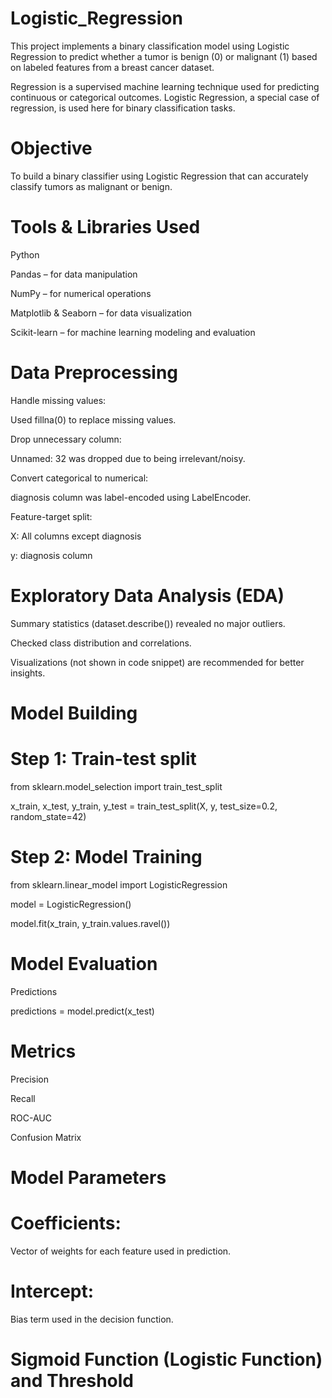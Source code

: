 # Logistic_Regression

This project implements a binary classification model using Logistic Regression to predict whether a tumor is benign (0) or malignant (1) based on labeled features from a breast cancer dataset.

Regression is a supervised machine learning technique used for predicting continuous or categorical outcomes. Logistic Regression, a special case of regression, is used here for binary classification tasks.

# Objective
To build a binary classifier using Logistic Regression that can accurately classify tumors as malignant or benign.

# Tools & Libraries Used
Python

Pandas – for data manipulation

NumPy – for numerical operations

Matplotlib & Seaborn – for data visualization

Scikit-learn – for machine learning modeling and evaluation


# Data Preprocessing

Handle missing values:

Used fillna(0) to replace missing values.

Drop unnecessary column:

Unnamed: 32 was dropped due to being irrelevant/noisy.

Convert categorical to numerical:

diagnosis column was label-encoded using LabelEncoder.

Feature-target split:

X: All columns except diagnosis

y: diagnosis column

# Exploratory Data Analysis (EDA)
Summary statistics (dataset.describe()) revealed no major outliers.

Checked class distribution and correlations.

Visualizations (not shown in code snippet) are recommended for better insights.

# Model Building
# Step 1: Train-test split

from sklearn.model_selection import train_test_split

x_train, x_test, y_train, y_test = train_test_split(X, y, test_size=0.2, random_state=42)
# Step 2: Model Training

from sklearn.linear_model import LogisticRegression

model = LogisticRegression()

model.fit(x_train, y_train.values.ravel())

# Model Evaluation
Predictions

predictions = model.predict(x_test)

# Metrics


Precision	

Recall	

ROC-AUC	

Confusion Matrix

# Model Parameters
# Coefficients:

Vector of weights for each feature used in prediction.

# Intercept:

Bias term used in the decision function.

# Sigmoid Function (Logistic Function) and Threshold
